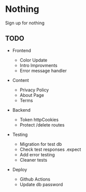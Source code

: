 # Nothing

Sign up for nothing

## TODO

- Frontend

  - Color Update
  - Intro Improvments
  - Error message handler

- Content

  - Privacy Policy
  - About Page
  - Terms

- Backend

  - Token httpCookies
  - Protect /delete routes

- Testing

  - Migration for test db
  - Check test responses .expect
  - Add error testing
  - Cleaner tests

- Deploy

  - Github Actions
  - Update db password
